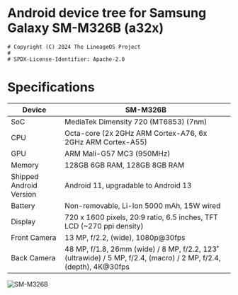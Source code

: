 # Android device tree for Samsung Galaxy SM-M326B (a32x)

```
# Copyright (C) 2024 The LineageOS Project
#
# SPDX-License-Identifier: Apache-2.0
```
# Specifications
   Device | SM-M326B
| ------------------------- | -------------------------------------------------------------------------------------------- |
| SoC                       | MediaTek Dimensity 720 (MT6853) (7nm)                                                        |
| CPU                       | Octa-core (2x 2GHz ARM Cortex-A76, 6x 2GHz ARM Cortex-A55)                                   | 
| GPU                       | ARM Mali-G57 MC3 (950MHz)                                                                    |
| Memory                    | 128GB 6GB RAM, 128GB 8GB RAM                                                                 |
| Shipped Android Version   | Android 11, upgradable to Android 13                                                         |
| Battery                   | Non-removable, Li-Ion 5000 mAh, 15W wired                                                    |
| Display                   | 720 x 1600 pixels, 20:9 ratio, 6.5 inches, TFT LCD (~270 ppi density)                        |
| Front Camera              | 13 MP, f/2.2, (wide), 1080p@30fps                                                            |
| Back Camera               | 48 MP, f/1.8, 26mm (wide) / 8 MP, f/2.2, 123˚ (ultrawide) / 5 MP, f/2.4, (macro) / 2 MP, f/2.4, (depth), 4K@30fps |


![SM-M326B](https://www.gizmochina.com/wp-content/uploads/2021/04/Samsung-Galaxy-A32-5G-All-Colors.jpg)
